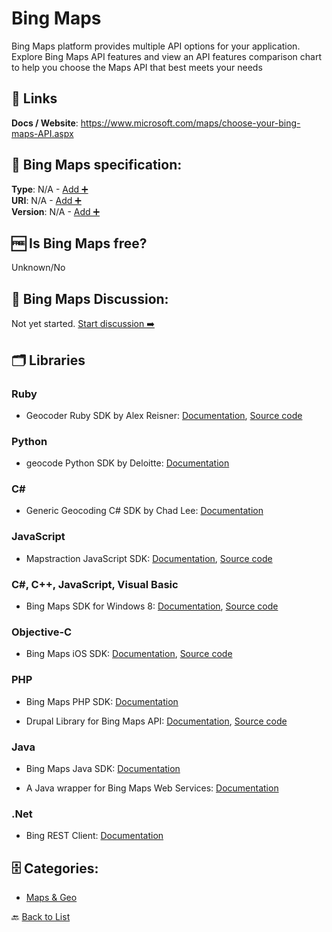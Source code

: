 # Bing Maps
Bing Maps platform provides multiple API options for your application. Explore Bing Maps API features and view an API features comparison chart to help you choose the Maps API that best meets your needs

##  🔗 Links
**Docs / Website**: https://www.microsoft.com/maps/choose-your-bing-maps-API.aspx

## 🧬 Bing Maps specification:
**Type**: N/A - [Add ➕](https://github.com/apis-list/apis-list/edit/main/apis-list.yaml)  
**URI**: N/A - [Add ➕](https://github.com/apis-list/apis-list/edit/main/apis-list.yaml)  
**Version**: N/A - [Add ➕](https://github.com/apis-list/apis-list/edit/main/apis-list.yaml)

## 🆓 Is Bing Maps free?
 Unknown/No 

## 💬 Bing Maps Discussion:
Not yet started. [Start discussion ➡️](https://github.com/apis-list/apis-list/discussions/new)

## 🗂️ Libraries
### Ruby
- Geocoder Ruby SDK by Alex Reisner: [Documentation](https://github.com/alexreisner/geocoder), [Source code](https://rubygems.org/gems/geocoder)

### Python
- geocode Python SDK by Deloitte: [Documentation](https://github.com/DeloitteGeospatial/geocode)

### C#
- Generic Geocoding C# SDK by Chad Lee: [Documentation](https://github.com/chadly/Geocoding.net)

### JavaScript
- Mapstraction JavaScript SDK: [Documentation](http://mapstraction.com/), [Source code](https://github.com/mapstraction/mxn)

### C#, C++, JavaScript, Visual Basic
- Bing Maps SDK for Windows 8: [Documentation](https://visualstudiogallery.msdn.microsoft.com/ebc98390-5320-4088-a2b5-8f276e4530f9), [Source code](http://msdn.microsoft.com/en-us/library/vstudio)

### Objective-C
- Bing Maps iOS SDK: [Documentation](http://blogs.bing.com/maps/2011/05/05/new-bing-maps-ios-sdk/), [Source code](http://www.microsoft.com/en-us/download/details.aspx?id&#x3D;1112)

### PHP
- Bing Maps PHP SDK: [Documentation](https://github.com/mindtree/BingMapsPHPSDK)

- Drupal Library for Bing Maps API: [Documentation](https://www.drupal.org/project/bing_maps_api), [Source code](https://www.drupal.org/node/2399745)

### Java
- Bing Maps Java SDK: [Documentation](https://code.google.com/p/bing-maps-java-sdk/)

- A Java wrapper for Bing Maps Web Services: [Documentation](http://code.google.com/p/bing-maps-java-sdk/)

### .Net
- Bing REST Client: [Documentation](https://github.com/advancedrei/Bing.RestClient)


## 🗄️ Categories:
- [Maps & Geo](https://github.com/apis-list/apis-list#maps--geo-)

🔙  [Back to List](https://github.com/apis-list/apis-list)
